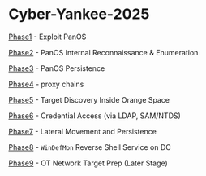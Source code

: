 # Cyber-Yankee-2025

[Phase1](Phase1) - Exploit PanOS

[Phase2](Phase2) - PanOS Internal Reconnaissance & Enumeration

[Phase3](Phase3) - PanOS Persistence

[Phase4](Phase4) - proxy chains

[Phase5](Phase5) - Target Discovery Inside Orange Space

[Phase6](Phase6) - Credential Access (via LDAP, SAM/NTDS)

[Phase7](Phase7) - Lateral Movement and Persistence

[Phase8](Phase8) - `WinDefMon` Reverse Shell Service on DC

[Phase9](Phase9) - OT Network Target Prep (Later Stage)